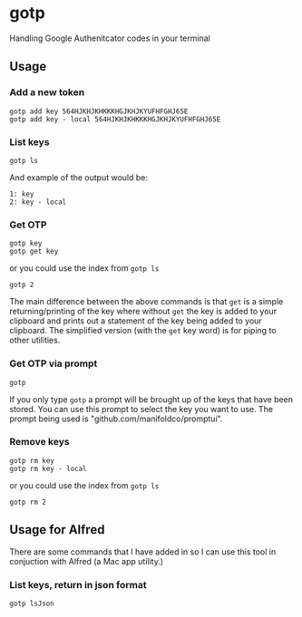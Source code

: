 # gotp
Handling Google Authenitcator codes in your terminal

## Usage

### Add a new token
```
gotp add key 564HJKHJKHKKKHGJKHJKYUFHFGHJ65E
gotp add key - local 564HJKHJKHKKKHGJKHJKYUFHFGHJ65E
```

### List keys
```
gotp ls
```
And example of the output would be:
```
1: key
2: key - local
```

### Get OTP
```
gotp key
gotp get key
```
or you could use the index from `gotp ls`
```
gotp 2
```
The main difference between the above commands is that `get` is a simple returning/printing of the key where without `get` the key is added to your clipboard and prints out a statement of the key being added to your clipboard. The simplified version (with the `get` key word) is for piping to other utilities.

### Get OTP via prompt
```
gotp 
```
If you only type `gotp` a prompt will be brought up of the keys that have been stored. You can use this prompt to select the key you want to use.
The prompt being used is "github.com/manifoldco/promptui".

### Remove keys
```
gotp rm key
gotp rm key - local
```
or you could use the index from `gotp ls`
```
gotp rm 2
```

## Usage for Alfred
There are some commands that I have added in so I can use this tool in conjuction with Alfred (a Mac app utility.)

### List keys, return in json format
```
gotp lsJson
```
